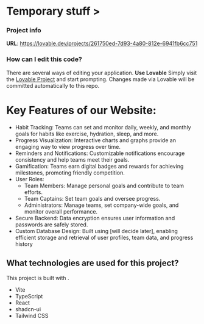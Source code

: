 # Temporary stuff >

### Project info
**URL**: https://lovable.dev/projects/261750ed-7d93-4a80-812e-6941fb6cc751
### How can I edit this code?
There are several ways of editing your application.
**Use Lovable**
Simply visit the [Lovable Project](https://lovable.dev/projects/261750ed-7d93-4a80-812e-6941fb6cc751) and start prompting.
Changes made via Lovable will be committed automatically to this repo.



# Key Features of our Website:
- Habit Tracking: Teams can set and monitor daily, weekly, and monthly goals for habits like exercise, hydration, sleep, and more.
- Progress Visualization: Interactive charts and graphs provide an engaging way to view progress over time.
- Reminders and Notifications: Customizable notifications encourage consistency and help teams meet their goals.
- Gamification: Teams earn digital badges and rewards for achieving milestones, promoting friendly competition.
- User Roles:
  - Team Members: Manage personal goals and contribute to team efforts.
  - Team Captains: Set team goals and oversee progress.
  - Administrators: Manage teams, set company-wide goals, and monitor overall performance.
- Secure Backend: Data encryption ensures user information and passwords are safely stored.
- Custom Database Design: Built using [will decide later], enabling efficient storage and retrieval of user profiles, team data, and progress history

## What technologies are used for this project?

This project is built with .

- Vite
- TypeScript
- React
- shadcn-ui
- Tailwind CSS


